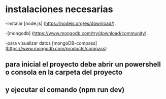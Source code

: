 # instalaciones necesarias

-instalar [node.js] (https://nodejs.org/es/download/).

-[mongodb] (https://www.mongodb.com/try/download/community).

-para visualizar datos [mongoDB-compass] (https://www.mongodb.com/products/compass)


## para inicial el proyecto debe abrir un powershell o consola en la carpeta del proyecto
## y ejecutar el comando (npm run dev)


